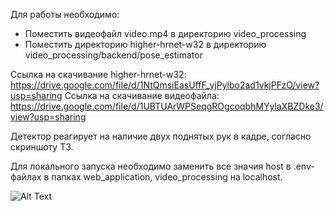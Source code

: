 Для работы необходимо:
* Поместить видеофайл video.mp4 в директорию video_processing
* Поместить директорию higher-hrnet-w32 в директорию video_processing/backend/pose_estimator


Ссылка на скачивание higher-hrnet-w32: https://drive.google.com/file/d/1NtQmsiEasUffF_yjPylbo2ad1vkjPFzO/view?usp=sharing
Ссылка на скачивание видеофайла: https://drive.google.com/file/d/1UBTUArWPSeqgROgcoqbhMYylaXBZDke3/view?usp=sharing


Детектор реагирует на наличие двух поднятых рук в кадре, согласно скриншоту ТЗ.


Для локального запуска необходимо заменить все значия host в .env-файлах в папках web_application, video_processing на localhost.


![Alt Text](.gif)

